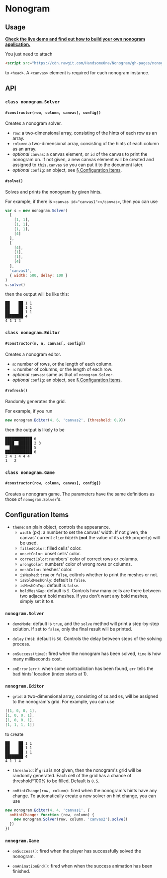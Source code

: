 # Nonogram

## Usage

[**Check the live demo and find out how to build your own nonogram application.**](https://handsomeone.github.io/Nonogram)

You just need to attach

```html
<script src="https://cdn.rawgit.com/HandsomeOne/Nonogram/gh-pages/nonogram.min.js"></script>
```

to `<head>`. A `<canvas>` element is required for each nonogram instance.

## API

### `class nonogram.Solver`

#### `#constructor(row, column, canvas[, config])`

Creates a nonogram solver.

- `row`: a two-dimensional array, consisting of the hints of each row as an array.
- `column`: a two-dimensional array, consisting of the hints of each column as an array.
- *optional* `canvas`: a canvas element, or `id` of the canvas to print the nonogram on. If not given, a new canvas element will be created and assigned to `this.canvas` so you can put it to the document later.
- *optional* `config`: an object, see [§ Configuration Items](#configuration-items).

#### `#solve()`

Solves and prints the nonogram by given hints.

For example, if there is `<canvas id="canvas1"></canvas>`, then you can use
```javascript
var s = new nonogram.Solver(
  [
    [1, 1],
    [1, 1],
    [1, 1],
    [4]
  ],
  [
    [4],
    [1],
    [1],
    [4]
  ],
  'canvas1',
  { width: 500, delay: 100 }
)
s.solve()
```
then the output will be like this:
```
██    ██ 1 1
██    ██ 1 1
██    ██ 1 1
████████ 4
4 1 1 4
```

### `class nonogram.Editor`

#### `#constructor(m, n, canvas[, config])`

Creates a nonogram editor.

- `m`: number of rows, or the length of each column.
- `n`: number of columns, or the length of each row.
- *optional* `canvas`: same as that of `nonogram.Solver`.
- *optional* `config`: an object, see [§ Configuration Items](#configuration-items).

#### `#refresh()`

Randomly generates the grid.

For example, if you run
```javascript
new nonogram.Editor(4, 6, 'canvas2', {threshold: 0.9})
```
then the output is likely to be
```
████████████ 6
████  ██████ 2 3
  ██████████ 5
████████████ 6
2 4 1 4 4 4
1   2
```

### `class nonogram.Game`

#### `#constructor(row, column, canvas[, config])`

Creates a nonogram game. The parameters have the same definitions as those of `nonogram.Solver`'s.

## Configuration Items

- `theme`: an plain object, controls the appearance.
  - `width` (px): a number to set the canvas' width. If not given, the canvas' current `clientWidth` (**not** the value of its `width` property) will be used.
  - `filledColor`: filled cells' color.
  - `unsetColor`: unset cells' color.
  - `correctColor`: numbers' color of correct rows or columns.
  - `wrongColor`: numbers' color of wrong rows or columns.
  - `meshColor`: meshes' color.
  - `isMeshed`: `true` or `false`, coltrols whether to print the meshes or not.
  - `isBoldMeshOnly`: default is `false`.
  - `isMeshOnTop`: default is `false`.
  - `boldMeshGap`: default is `5`. Controls how many cells are there between two adjacent bold meshes. If you don't want any bold meshes, simply set it to `0`.

### `nonogram.Solver`

- `demoMode`: default is `true`, and the `solve` method will print a step-by-step solution. If set to `false`, only the final result will be printed.

- `delay` (ms): default is `50`. Controls the delay between steps of the solving process.

- `onSuccess(time)`: fired when the nonogram has been solved, `time` is how many milliseconds cost. 

- `onError(err)`: when some contradiction has been found, `err` tells the bad hints' location (index starts at 1).

### `nonogram.Editor`

- `grid`: a two-dimensional array, consisting of `1`s and `0`s, will be assigned to the nonogram's grid. For example, you can use
```javascript
[[1, 0, 0, 1],
[1, 0, 0, 1],
[1, 0, 0, 1],
[1, 1, 1, 1]]
```
to create
```
██    ██ 1 1
██    ██ 1 1
██    ██ 1 1
████████ 4
4 1 1 4
```

- `threshold`: if `grid` is not given, then the nonogram's grid will be randomly generated. Each cell of the grid has a chance of threshold*100% to be filled. Default is `0.5`.

- `onHintChange(row, column)`: fired when the nonogram's hints have any change. To automatically create a new solver on hint change, you can use
```javascript
new nonogram.Editor(4, 4, 'canvas1', {
  onHintChange: function (row, column) {
    new nonogram.Solver(row, column, 'canvas2').solve()
  })
})
```

### `nonogram.Game`

- `onSuccess()`: fired when the player has successfully solved the nonogram.

- `onAnimationEnd()`: fired when when the success animation has been finished.
